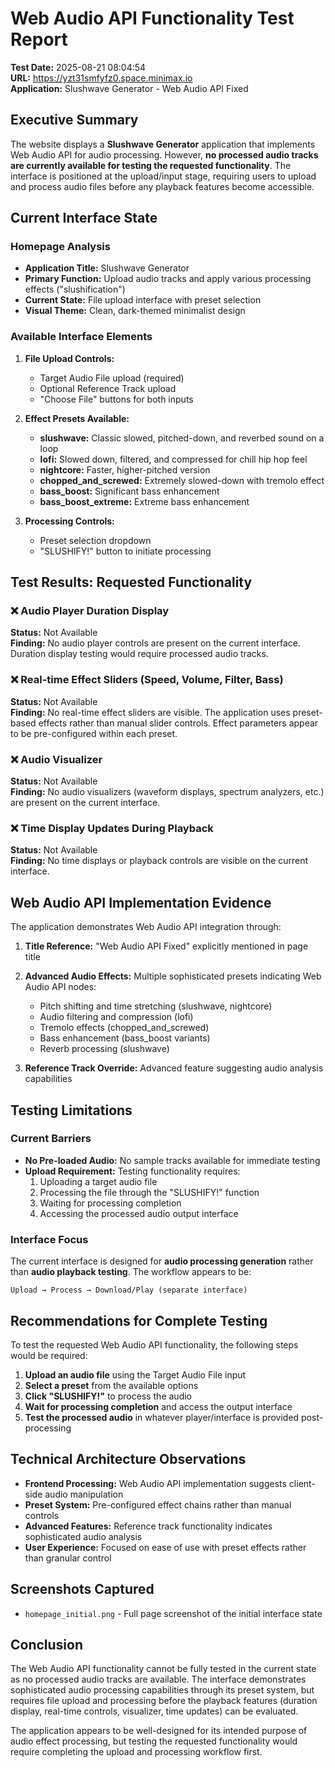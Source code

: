 # Web Audio API Functionality Test Report

**Test Date:** 2025-08-21 08:04:54  
**URL:** https://yzt31smfyfz0.space.minimax.io  
**Application:** Slushwave Generator - Web Audio API Fixed

## Executive Summary

The website displays a **Slushwave Generator** application that implements Web Audio API for audio processing. However, **no processed audio tracks are currently available for testing the requested functionality**. The interface is positioned at the upload/input stage, requiring users to upload and process audio files before any playback features become accessible.

## Current Interface State

### Homepage Analysis
- **Application Title:** Slushwave Generator
- **Primary Function:** Upload audio tracks and apply various processing effects ("slushification")
- **Current State:** File upload interface with preset selection
- **Visual Theme:** Clean, dark-themed minimalist design

### Available Interface Elements

1. **File Upload Controls:**
   - Target Audio File upload (required)
   - Optional Reference Track upload
   - "Choose File" buttons for both inputs

2. **Effect Presets Available:**
   - **slushwave:** Classic slowed, pitched-down, and reverbed sound on a loop
   - **lofi:** Slowed down, filtered, and compressed for chill hip hop feel
   - **nightcore:** Faster, higher-pitched version
   - **chopped_and_screwed:** Extremely slowed-down with tremolo effect
   - **bass_boost:** Significant bass enhancement
   - **bass_boost_extreme:** Extreme bass enhancement

3. **Processing Controls:**
   - Preset selection dropdown
   - "SLUSHIFY!" button to initiate processing

## Test Results: Requested Functionality

### ❌ Audio Player Duration Display
**Status:** Not Available  
**Finding:** No audio player controls are present on the current interface. Duration display testing would require processed audio tracks.

### ❌ Real-time Effect Sliders (Speed, Volume, Filter, Bass)
**Status:** Not Available  
**Finding:** No real-time effect sliders are visible. The application uses preset-based effects rather than manual slider controls. Effect parameters appear to be pre-configured within each preset.

### ❌ Audio Visualizer
**Status:** Not Available  
**Finding:** No audio visualizers (waveform displays, spectrum analyzers, etc.) are present on the current interface.

### ❌ Time Display Updates During Playback
**Status:** Not Available  
**Finding:** No time displays or playback controls are visible on the current interface.

## Web Audio API Implementation Evidence

The application demonstrates Web Audio API integration through:

1. **Title Reference:** "Web Audio API Fixed" explicitly mentioned in page title
2. **Advanced Audio Effects:** Multiple sophisticated presets indicating Web Audio API nodes:
   - Pitch shifting and time stretching (slushwave, nightcore)
   - Audio filtering and compression (lofi)
   - Tremolo effects (chopped_and_screwed)
   - Bass enhancement (bass_boost variants)
   - Reverb processing (slushwave)

3. **Reference Track Override:** Advanced feature suggesting audio analysis capabilities

## Testing Limitations

### Current Barriers
- **No Pre-loaded Audio:** No sample tracks available for immediate testing
- **Upload Requirement:** Testing functionality requires:
  1. Uploading a target audio file
  2. Processing the file through the "SLUSHIFY!" function
  3. Waiting for processing completion
  4. Accessing the processed audio output interface

### Interface Focus
The current interface is designed for **audio processing generation** rather than **audio playback testing**. The workflow appears to be:
```
Upload → Process → Download/Play (separate interface)
```

## Recommendations for Complete Testing

To test the requested Web Audio API functionality, the following steps would be required:

1. **Upload an audio file** using the Target Audio File input
2. **Select a preset** from the available options
3. **Click "SLUSHIFY!"** to process the audio
4. **Wait for processing completion** and access the output interface
5. **Test the processed audio** in whatever player/interface is provided post-processing

## Technical Architecture Observations

- **Frontend Processing:** Web Audio API implementation suggests client-side audio manipulation
- **Preset System:** Pre-configured effect chains rather than manual controls
- **Advanced Features:** Reference track functionality indicates sophisticated audio analysis
- **User Experience:** Focused on ease of use with preset effects rather than granular control

## Screenshots Captured

- `homepage_initial.png` - Full page screenshot of the initial interface state

## Conclusion

The Web Audio API functionality cannot be fully tested in the current state as no processed audio tracks are available. The interface demonstrates sophisticated audio processing capabilities through its preset system, but requires file upload and processing before the playback features (duration display, real-time controls, visualizer, time updates) can be evaluated.

The application appears to be well-designed for its intended purpose of audio effect processing, but testing the requested functionality would require completing the upload and processing workflow first.